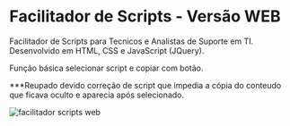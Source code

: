 # Facilitador de Scripts - Versão WEB

Facilitador de Scripts para Tecnicos e Analistas de Suporte em TI.
Desenvolvido em HTML, CSS e JavaScript (JQuery).

Função básica selecionar script e copiar com botão.

***Reupado devido correção de script que impedia a cópia do conteudo que ficava oculto e aparecia após selecionado.

![facilitador scripts web](https://user-images.githubusercontent.com/113811396/209261488-46bdf88f-2358-4a11-8738-3791caf06113.JPG)
